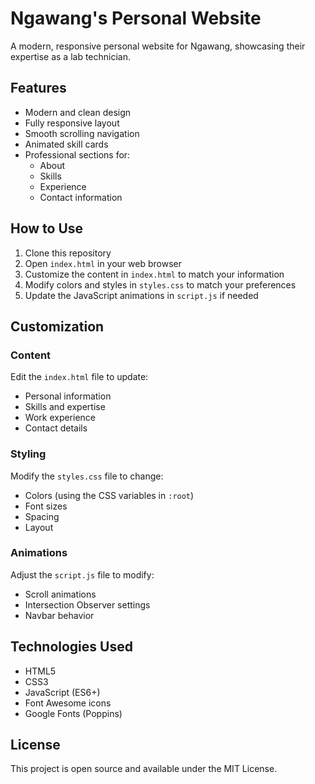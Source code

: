 # Ngawang's Personal Website

A modern, responsive personal website for Ngawang, showcasing their expertise as a lab technician.

## Features

- Modern and clean design
- Fully responsive layout
- Smooth scrolling navigation
- Animated skill cards
- Professional sections for:
  - About
  - Skills
  - Experience
  - Contact information

## How to Use

1. Clone this repository
2. Open `index.html` in your web browser
3. Customize the content in `index.html` to match your information
4. Modify colors and styles in `styles.css` to match your preferences
5. Update the JavaScript animations in `script.js` if needed

## Customization

### Content
Edit the `index.html` file to update:
- Personal information
- Skills and expertise
- Work experience
- Contact details

### Styling
Modify the `styles.css` file to change:
- Colors (using the CSS variables in `:root`)
- Font sizes
- Spacing
- Layout

### Animations
Adjust the `script.js` file to modify:
- Scroll animations
- Intersection Observer settings
- Navbar behavior

## Technologies Used

- HTML5
- CSS3
- JavaScript (ES6+)
- Font Awesome icons
- Google Fonts (Poppins)

## License

This project is open source and available under the MIT License.